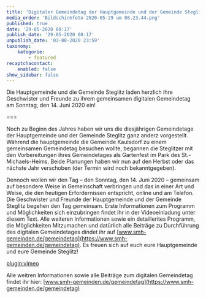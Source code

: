 ```yaml
---
title: 'Digitaler Gemeindetag der Hauptgemeinde und der Gemeinde Steglitz 2020'
media_order: 'Bildschirmfoto 2020-05-29 um 08.23.44.png'
published: true
date: '29-05-2020 08:17'
publish_date: '29-05-2020 08:17'
unpublish_date: '03-08-2020 23:59'
taxonomy:
    kategorie:
        - featured
recaptchacontact:
    enabled: false
show_sidebar: false
---
```


Die Hauptgemeinde und die Gemeinde Steglitz laden herzlich ihre Geschwister und Freunde zu ihrem gemeinsamen digitalen Gemeindetag am Sonntag, den 14. Juni 2020 ein!

===

Noch zu Beginn des Jahres haben wir uns die diesjährigen Gemeindetage der Hauptgemeinde und der Gemeinde Steglitz ganz anderz vorgestellt. Während die hauptgemeinde die Gemeinde Kaulsdorf zu einem gemeinsamen Gemeindetag besuchen wollte, begannen die Steglitzer mit den Vorbereitungen ihres Gemeindetages als Gartenfest im Park des St.-Michaels-Heims. Beide Planungen haben wir nun auf den Herbst oder das nächste Jahr verschoben (der Termin wird noch bekanntgegeben).

Dennoch wollen wir den Tag – den Sonntag, den 14. Juni 2020 – gemeinsam auf besondere Weise in Gemeinschaft verbringen und das in einer Art und Weise, die den heutigen Erfordernissen entspricht, online und am Telefon. Die Geschwister und Freunde der Hauptgemeinde  und der Gemeinde Steglitz begehen den Tag gemeinsam. Erste Informationen zum Programm und Möglichkeiten sich einzubringen findet ihr in der Videoeinladung unter diesem Text. Alle weiteren Informationen sowie ein detaillerites Programm, die Möglichkeiten Mitzumachen und datürlich alle Beiträge zu Durchführung des digitalen Gemeindetages dindet ihr auf [www.smh-gemeinden.de/gemeindetag](https://www.smh-gemeinden.de/gemeindetag). Es freuen sich auf euch eure Hauptgemeinde und eure Gemeinde Steglitz!

[plugin:vimeo](https://vimeo.com/422968086)

Alle weitren Informationen sowie alle Beiträge zum digitalen Gemeindetag findet ihr hier: [www.smh-gemeinden.de/gemeindetag](https://www.smh-gemeinden.de/gemeindetag)